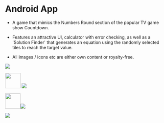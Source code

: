 # Android App

- A game that mimics the Numbers Round section of the popular TV game show Countdown.

- Features an attractive UI, calculator with error checking, as well as a 'Solution Finder' that generates an equation using the randomly selected tiles to reach the target value.

- All images / icons etc are either own content or royalty-free.


<img style="max-width:100%;height:auto;" src="https://i.ibb.co/4YYB9pt/App-Landing-Page.jpg">


<img style="width:50px;height:50px;" src="https://i.ibb.co/Kjt74SP/01start.png">&nbsp;<img style="max-width:200px;height:auto;" src="https://i.ibb.co/5FfSVp1/03target.png">


<img style="width: 50px" src="https://i.ibb.co/Y067smp/05calculating.png"><img style="max-width:50%;height:auto;" src="https://i.ibb.co/K9SLLz1/06menu.png">

<img style="max-width:50%;height:auto;" src="https://i.ibb.co/MpN8hpQ/07solutionshow.png">

